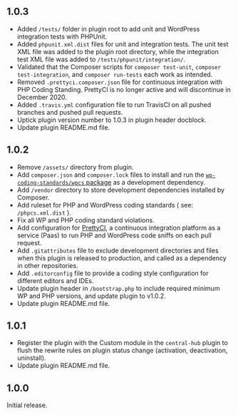 ## 1.0.3

- Added `/tests/` folder in plugin root to add unit and WordPress integration tests with PHPUnit.
- Added `phpunit.xml.dist` files for unit and integration tests. The unit test XML file was added to the plugin root directory, while the integration test XML file was added to `/tests/phpunit/integration/`.
- Validated that the Composer scripts for `composer test-unit`, `composer test-integration`, and `composer run-tests` each work as intended.
- Removed `.prettyci.composer.json` file for continuous integration with PHP Coding Standing. PrettyCI is no longer active and will discontinue in December 2020.
- Added `.travis.yml` configuration file to run TravisCI on all pushed branches and pushed pull requests. 
- Uptick plugin version number to 1.0.3 in plugin header docblock. 
- Update plugin README.md file. 

## 1.0.2

- Remove `/assets/` directory from plugin. 
- Add `composer.json` and `composer.lock` files to install and run the <a href="https://packagist.org/packages/wp-coding-standards/wpcs">`wp-coding-standards/wpcs` 
package</a> as a development dependency.
- Add `/vendor` directory to store development dependencies installed by Composer. 
- Add ruleset for PHP and WordPress coding standards ( see: `/phpcs.xml.dist` ). 
- Fix all WP and PHP coding standard violations. 
- Add configuration for <a href="https://prettyci.com/">PrettyCI</a>, a continuous integration platform as a service (Paas) to run PHP and WordPress code sniffs on each pull request.
- Add `.gitattributes` file to exclude development directories and files when this plugin is released to production, and called as a dependency in other repositories.
- Add `.editorconfig` file to provide a coding style configuration for different editors and IDEs. 
- Update plugin header in `/bootstrap.php` to include required minimum WP and PHP versions, and update plugin to v1.0.2.   
- Update plugin README.md file. 

## 1.0.1

- Register the plugin with the Custom module in the `central-hub` plugin to flush the rewrite rules on plugin status change (activation, deactivation, uninstall).
- Update plugin README.md file. 

## 1.0.0

Initial release.
